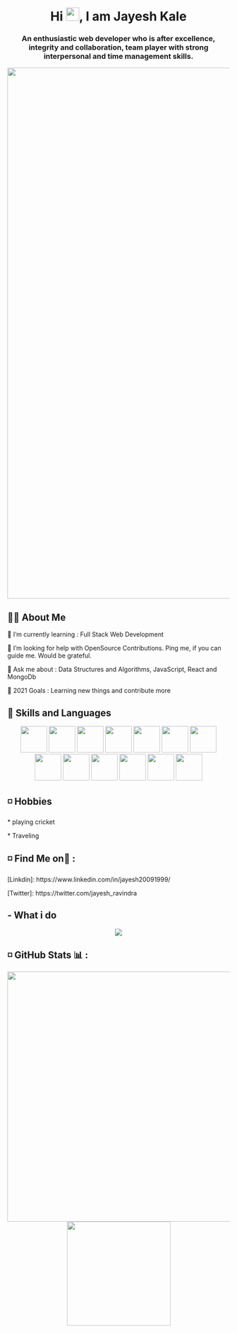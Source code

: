 
 <h1 align="center" style="color:"blue"">Hi <img src="https://raw.githubusercontent.com/MartinHeinz/MartinHeinz/master/wave.gif"  width="30" height="30" />, I am Jayesh Kale</h1>
 <h3 align="center"> An enthusiastic web developer who is after excellence, integrity and collaboration, team player with strong interpersonal and time management skills.</h3>
 <p  align="center" >
 <img src="https://cdn.pixabay.com/photo/2016/12/28/09/36/web-1935737_960_720.png" width='1200' heigth="150"/>
 </p>
 
 <h2>🙋‍♂️ About Me</h2>
 <p>🌱 I’m currently learning : Full Stack Web Development

🤝 I’m looking for help with OpenSource Contributions. Ping me, if you can guide me. Would be grateful.

💬 Ask me about : Data Structures and Algorithms, JavaScript, React and MongoDb

🥅 2021 Goals : Learning new things and contribute more</p>

 <h2>🚀 Skills and Languages </h2>
 <p align="center">
<img src="https://encrypted-tbn0.gstatic.com/images?q=tbn:ANd9GcQPmou6evgeGnMsU4Kac3TEv60q65uqVigxib1NYMmoFw&s" heigth="60" width="60"/>
<img src="https://cdn-icons-png.flaticon.com/512/919/919826.png" heigth="60" width="60"/>
<img src="https://encrypted-tbn0.gstatic.com/images?q=tbn:ANd9GcR2KINqrhal2CQq7f4mTGQh5mLS2QkB-WHLdxUtlzY80df5Lp_qLmki2m9WiTcXNp7lnAM&usqp=CAU" heigth="60" width="60"/>
<img src="https://w7.pngwing.com/pngs/452/495/png-transparent-react-javascript-angularjs-ionic-github-text-logo-symmetry-thumbnail.png" heigth="60" width="60"/>
<img src="https://cdn.worldvectorlogo.com/logos/redux.svg" heigth="60" width="60"/>
<img src="https://encrypted-tbn0.gstatic.com/images?q=tbn:ANd9GcQO6t4EEo5cGPHLVjGtrTqO0xBNEdzwZP5flBdEliAD3Q&s" heigth="60" width="60"/>
<img src="https://w7.pngwing.com/pngs/761/513/png-transparent-material-ui-logo.png" heigth="60" width="60"/>
<img src="https://upload.wikimedia.org/wikipedia/commons/thumb/c/cf/Angular_full_color_logo.svg/2048px-Angular_full_color_logo.svg.png" heigth="60" width="60"/>
<img src="https://encrypted-tbn0.gstatic.com/images?q=tbn:ANd9GcSS-zehSv5e0VE6BKGXu58Ad2-BNb5z-m1umUitz-VOmw&s" heigth="60" width="60"/>
<img src="https://encrypted-tbn0.gstatic.com/images?q=tbn:ANd9GcSp0eQ2-dgasuxVRhKlrZxjfT1jDXE1XTKg292Qc98Y3w&s" heigth="60" width="60"/>
<img src="https://w7.pngwing.com/pngs/956/695/png-transparent-mongodb-original-wordmark-logo-icon-thumbnail.png" heigth="60" width="60"/>
<img src="https://cdn.icon-icons.com/icons2/2699/PNG/512/expressjs_logo_icon_169185.png" heigth="60" width="60"/>
  <img src="https://seeklogo.com/images/G/github-logo-5F384D0265-seeklogo.com.png" heigth="60" width="60"/>
</p>

<h2> ◽ Hobbies</h2>
<p> * playing cricket</P>
<p> * Traveling</P>


<h2>◽ Find Me on📱 :</h2>
 <p> [Linkdin]: https://www.linkedin.com/in/jayesh20091999/ </P>
 <p> [Twitter]: https://twitter.com/jayesh_ravindra </P>
 
 
 <h2>- What i do</h2>
 <p  align="center">
 <img src="https://img.etimg.com/thumb/width-1200,height-900,imgsize-638053,resizemode-75,msid-84146083/prime/technology-and-startups/booting-up-developer-economy-how-tech-startups-are-helping-coders-build-and-test-software-faster.jpg"/>
 </p>
 
 <h2>◽ GitHub Stats 📊 :</h2>
 <p  align="center">
 <img src="https://github-readme-stats.vercel.app/api?username=jayeshk-star&theme=tokyonight&show_icons=true"  heigth="200" width="565"/>
 <img src="https://camo.githubusercontent.com/0e3a463860178609f80c804e18d833db702ceb7bcf194dfbd63e60da960e6763/68747470733a2f2f6769746875622d726561646d652d73746174732e76657263656c2e6170702f6170692f746f702d6c616e67732f3f757365726e616d653d61736869736838373936267468656d653d746f6b796f6e69676874"   heigth="100" width="235"/> 
</p>



 
  

